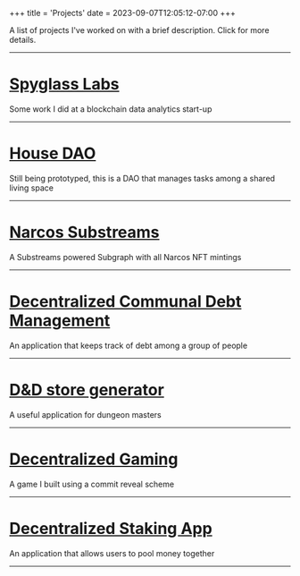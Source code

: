 +++
title = 'Projects'
date = 2023-09-07T12:05:12-07:00
+++

A list of projects I've worked on with a brief description. Click for more details.

---

# [Spyglass Labs](../portfolio/spyglass)

Some work I did at a blockchain data analytics start-up

---

# [House DAO](../portfolio/house-dao)

Still being prototyped, this is a DAO that manages tasks among
a shared living space

---

# [Narcos Substreams](../portfolio/narcos-subgraph)

A Substreams powered Subgraph with all Narcos NFT mintings

---

# [Decentralized Communal Debt Management](../portfolio/dec-debt-manager)

An application that keeps track of debt among a group of people

---

# [D&D store generator](../portfolio/dnd-store)

A useful application for dungeon masters

---

# [Decentralized Gaming](../portfolio/defi-gaming)

A game I built using a commit reveal scheme

---

# [Decentralized Staking App](../portfolio/dec-staking)

An application that allows users to pool money together

---
